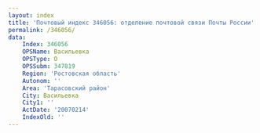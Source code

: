 ```yaml
---
layout: index
title: 'Почтовый индекс 346056: отделение почтовой связи Почты России'
permalink: /346056/
data:
    Index: 346056
    OPSName: Васильевка
    OPSType: О
    OPSSubm: 347819
    Region: 'Ростовская область'
    Autonom: ''
    Area: 'Тарасовский район'
    City: Васильевка
    City1: ''
    ActDate: '20070214'
    IndexOld: ''
---
```

